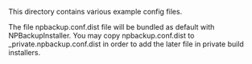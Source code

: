 This directory contains various example config files.

The file npbackup.conf.dist file will be bundled as default with NPBackupInstaller.
You may copy npbackup.conf.dist to _private.npbackup.conf.dist in order to add the later file in private build installers.
